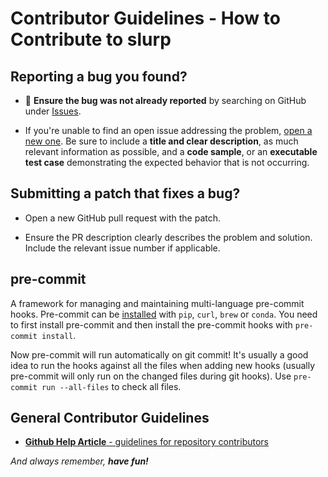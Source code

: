 # Contributor Guidelines - How to Contribute to slurp

## **Reporting a bug you found?**

- :bug: **Ensure the bug was not already reported** by searching on GitHub under
  [Issues](https://github.com/slurpcode/slurp/issues).

- If you're unable to find an open issue addressing the problem,
  [open a new one](https://github.com/slurpcode/slurp/issues/new). Be sure to
  include a **title and clear description**, as much relevant information as
  possible, and a **code sample**, or an **executable test case** demonstrating
  the expected behavior that is not occurring.

## **Submitting a patch that fixes a bug?**

- Open a new GitHub pull request with the patch.

- Ensure the PR description clearly describes the problem and solution. Include
  the relevant issue number if applicable.

## pre-commit

A framework for managing and maintaining multi-language pre-commit hooks.
Pre-commit can be [installed](https://pre-commit.com/#installation) with `pip`, `curl`, `brew` or `conda`.
You need to first install pre-commit and then install the pre-commit hooks with `pre-commit install`.

Now pre-commit will run automatically on git commit!
It's usually a good idea to run the hooks against all the files when adding new hooks (usually pre-commit will only run on the changed files during git hooks).
Use `pre-commit run --all-files` to check all files.

## **General Contributor Guidelines**

- [**Github Help Article** - guidelines for repository contributors](https://help.github.com/en/github/building-a-strong-community/setting-guidelines-for-repository-contributors#examples-of-contribution-guidelines)

_And always remember, **have fun!**_

